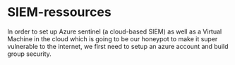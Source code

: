 # SIEM-ressources
In order to set up Azure sentinel (a cloud-based SIEM) as well as a Virtual Machine in the cloud which is going to be our honeypot to make it super vulnerable to the internet, we first need to setup an azure account and build group security. 
